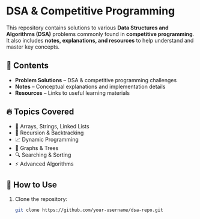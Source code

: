 # DSA & Competitive Programming

This repository contains solutions to various **Data Structures and Algorithms (DSA)** problems commonly found in **competitive programming**. It also includes **notes, explanations, and resources** to help understand and master key concepts.

## 📌 Contents
- **Problem Solutions** – DSA & competitive programming challenges
- **Notes** – Conceptual explanations and implementation details
- **Resources** – Links to useful learning materials

## 🔥 Topics Covered
- 📌 Arrays, Strings, Linked Lists  
- 🔄 Recursion & Backtracking  
- 📈 Dynamic Programming  
- 🌳 Graphs & Trees  
- 🔍 Searching & Sorting  
- ⚡ Advanced Algorithms  

## 🚀 How to Use
1. Clone the repository:  
   ```bash
   git clone https://github.com/your-username/dsa-repo.git


